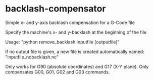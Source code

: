 # backlash-compensator
Simple x- and y-axis backlash compensation for a G-Code file

Specify the machine's x- and y-backlash at the beginning of the file

Usage: "python remove_backlash inputfile [outputfile]"

If no output file is given, a new file is created automatically named: "inputfile_nobacklash.nc"

Only works for G90 (absolute coordinates) and G17 (X-Y plane).
Only compensates G00, G01, G02 and G03 commands.
